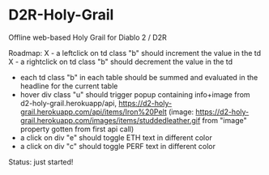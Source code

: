 # D2R-Holy-Grail
Offline web-based Holy Grail for Diablo 2 / D2R

Roadmap:
X - a leftclick on td class "b" should increment the value in the td
X - a rightclick on td class "b" should decrement the value in the td
- each td class "b" in each table should be summed and evaluated in the headline for the current table
- hover div class "u" should trigger popup containing info+image from d2-holy-grail.herokuapp/api, https://d2-holy-grail.herokuapp.com/api/items/Iron%20Pelt  (image: https://d2-holy-grail.herokuapp.com/images/items/studdedleather.gif from "image" property gotten from first api call)
- a click on div "e" should toggle ETH text in different color
- a click on div "c" should toggle PERF text in different color

Status: just started!
